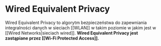 # Wired Equivalent Privacy
Wired Equivalent Privacy to algorytm bezpieczeństwa do zapewniania integralności danych w sieciach [[WLAN]] w takim poziomie w jakim jest w [[Wired Networks|sieciach wired]].
**Wired Equivalent Privacy jest zastąpiane przez [[Wi-Fi Protected Access]].**